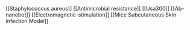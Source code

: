 [[Staphylococcus aureus]]
[[Antimicrobial resistance]]
[[Usa300]]
[[Ab-nanobot]]
[[Electromagnetic-stimulation]]
[[Mice Subcutaneous Skin Infection Model]]
